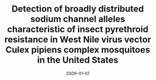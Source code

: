 ---
title: "Detection of broadly distributed sodium channel alleles characteristic of insect pyrethroid resistance in West Nile virus vector Culex pipiens complex mosquitoes in the United States"
collection: publications
permalink: /publication/2009_Zhou_Journal of medical entomology_46
date: 2009-01-01
venue: 'Journal of medical entomology'
paperurl: 'http://jvineis.github.io/files/2009_Zhou_46.pdf'
---